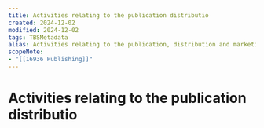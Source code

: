 ```yaml
---
title: Activities relating to the publication distributio
created: 2024-12-02
modified: 2024-12-02
tags: TBSMetadata
alias: Activities relating to the publication, distribution and marketing of documents (books, periodicals, maps, music, etc.)
scopeNote:
- "[[16936 Publishing]]"
---
```

# Activities relating to the publication distributio
